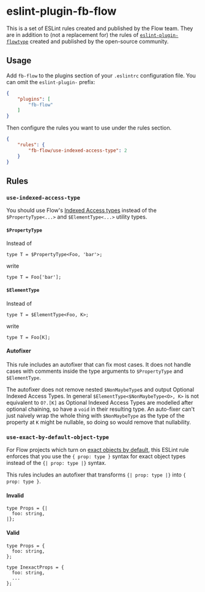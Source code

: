 # eslint-plugin-fb-flow

This is a set of ESLint rules created and published by the Flow team. They are in addition to (not a replacement for) the rules of [`eslint-plugin-flowtype`](https://github.com/gajus/eslint-plugin-flowtype) created and published by the open-source community.

## Usage

Add `fb-flow` to the plugins section of your `.eslintrc` configuration file. You can omit the `eslint-plugin-` prefix:

```json
{
    "plugins": [
        "fb-flow"
    ]
}
```

Then configure the rules you want to use under the rules section.

```json
{
    "rules": {
        "fb-flow/use-indexed-access-type": 2
    }
}
```

## Rules

### `use-indexed-access-type`
You should use Flow's [Indexed Access types](https://flow.org/en/docs/types/indexed-access/) instead of the `$PropertyType<...>` and `$ElementType<...>` utility types.

#### `$PropertyType`
Instead of
```
type T = $PropertyType<Foo, 'bar'>;
```
write
```
type T = Foo['bar'];
```

#### `$ElementType`
Instead of
```
type T = $ElementType<Foo, K>;
```
write
```
type T = Foo[K];
```

#### Autofixer
This rule includes an autofixer that can fix most cases. It does not handle cases with comments inside the type arguments to `$PropertyType` and `$ElementType`.

The autofixer does not remove nested `$NonMaybeType`s and output Optional Indexed Access Types.
In general `$ElementType<$NonMaybeType<O>, K>` is not equivalent to `O?.[K]` as Optional Indexed Access Types are modelled after optional chaining, so have a `void` in their resulting type.
An auto-fixer can't just naively wrap the whole thing with `$NonMaybeType` as the type of the property at `K` might be nullable, so doing so would remove that nullability.


### `use-exact-by-default-object-type`
For Flow projects which turn on [exact objects by default](https://flow.org/en/docs/types/objects/#toc-explicit-inexact-object-types),
this ESLint rule enforces that you use the `{ prop: type }` syntax for exact object types instead of the `{| prop: type |}` syntax.

This rules includes an autofixer that transforms `{| prop: type |}` into `{ prop: type }`.

#### Invalid
```
type Props = {|
  foo: string,
|};
```

#### Valid
```
type Props = {
  foo: string,
};
```
```
type InexactProps = {
  foo: string,
  ...
};
```
